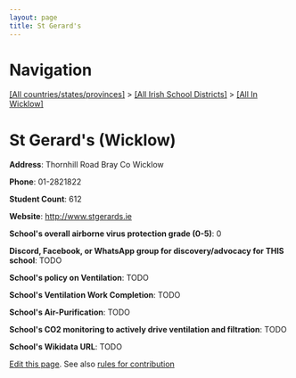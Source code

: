 ```yaml
---
layout: page
title: St Gerard's
---
```

# Navigation

[[All countries/states/provinces]](../../..) > [[All Irish School Districts]](../..) > [[All In Wicklow]](..)

# St Gerard's (Wicklow)

**Address**: Thornhill Road Bray Co Wicklow

**Phone**: 01-2821822

**Student Count**: 612

**Website**: <http://www.stgerards.ie>

**School's overall airborne virus protection grade (0-5)**: 0

**Discord, Facebook, or WhatsApp group for discovery/advocacy for THIS school**: TODO

**School's policy on Ventilation**: TODO

**School's Ventilation Work Completion**: TODO

**School's Air-Purification**: TODO

**School's CO2 monitoring to actively drive ventilation and filtration**: TODO

**School's Wikidata URL**: TODO


[Edit this page](https://github.com/ventilate-schools/Ireland/edit/main/./Wicklow/St_Gerard's.md). See also [rules for contribution](../../../contribution-rules/)